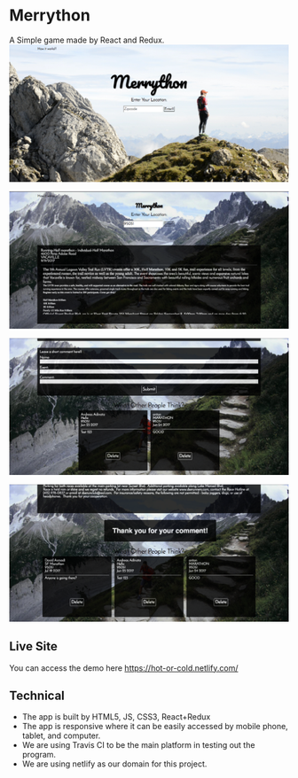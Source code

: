 # Merrython
A Simple game made by React and Redux.
![home-page](https://github.com/andreasadinata/merrython/blob/master/public/screenshot/Homepage.png)

![guess](https://github.com/andreasadinata/merrython/blob/master/public/screenshot/Active-call-result.png)

![got-it](https://github.com/andreasadinata/merrython/blob/master/public/screenshot/Drop-comment-section.png)

![introduction](https://github.com/andreasadinata/merrython/blob/master/public/screenshot/Thank-you-and-comment-list.png)

## Live Site
You can access the demo here https://hot-or-cold.netlify.com/

## Technical
* The app is built by HTML5, JS, CSS3, React+Redux
* The app is responsive where it can be easily accessed by mobile phone, tablet, and computer.
* We are using Travis CI to be the main platform in testing out the program.
* We are using netlify as our domain for this project.

